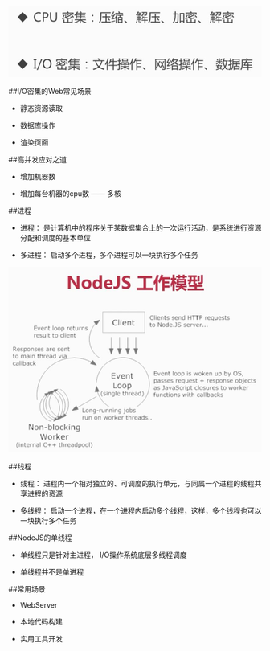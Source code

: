 ![](/assets/360截图20171215132326596.jpg)


##I/O密集的Web常见场景

- 静态资源读取

- 数据库操作

- 渲染页面



##高并发应对之道

- 增加机器数

- 增加每台机器的cpu数 —— 多核



##进程

- 进程： 是计算机中的程序关于某数据集合上的一次运行活动，是系统进行资源分配和调度的基本单位

- 多进程： 启动多个进程，多个进程可以一块执行多个任务

![](/assets/360截图20171215133754231.jpg)




##线程

- 线程： 进程内一个相对独立的、可调度的执行单元，与同属一个进程的线程共享进程的资源

- 多线程： 启动一个进程，在一个进程内启动多个线程，这样，多个线程也可以一块执行多个任务



##NodeJS的单线程

- 单线程只是针对主进程， I/O操作系统底层多线程调度

- 单线程并不是单进程




##常用场景

- WebServer

- 本地代码构建

- 实用工具开发

















